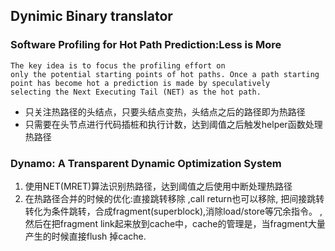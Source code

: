 ## Dynimic Binary translator

### Software Profiling for Hot Path Prediction:Less is More

```
The key idea is to focus the profiling effort on
only the potential starting points of hot paths. Once a path starting
point has become hot a prediction is made by speculatively
selecting the Next Executing Tail (NET) as the hot path.
```
* 只关注热路径的头结点，只要头结点变热，头结点之后的路径即为热路径
* 只需要在头节点进行代码插桩和执行计数，达到阈值之后触发helper函数处理热路径


### Dynamo: A Transparent Dynamic Optimization System
1. 使用NET(MRET)算法识别热路径，达到阈值之后使用中断处理热路径
2. 在热路径合并的时候的优化:直接跳转移除 ,call return也可以移除, 把间接跳转转化为条件跳转，合成fragment(superblock),消除load/store等冗余指令。
,然后在把fragment link起来放到cache中，cache的管理是，当fragment大量产生的时候直接flush  掉cache.
